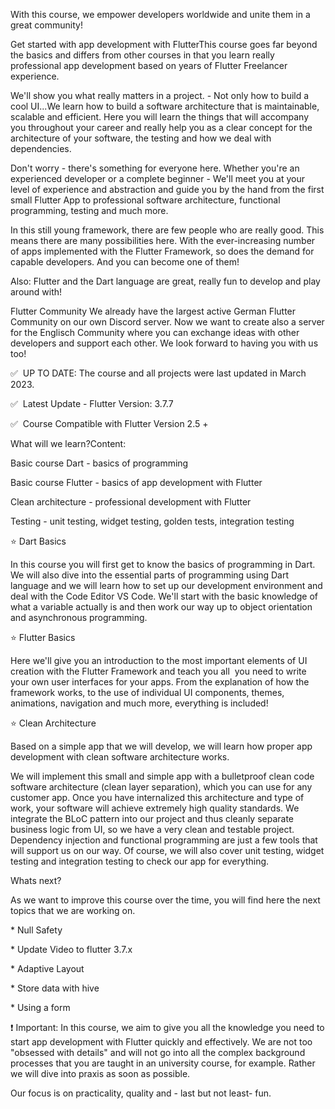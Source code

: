 With this course, we empower developers worldwide and unite them in a great community!

Get started with app development with FlutterThis course goes far beyond the basics and differs from other courses in that you learn really professional app development based on years of Flutter Freelancer experience.

We'll show you what really matters in a project. - Not only how to build a cool UI...We learn how to build a software architecture that is maintainable, scalable and efficient. Here you will learn the things that will accompany you throughout your career and really help you as a clear concept for the architecture of your software, the testing and how we deal with dependencies.

Don't worry - there's something for everyone here. Whether you're an experienced developer or a complete beginner - We'll meet you at your level of experience and abstraction and guide you by the hand from the first small Flutter App to professional software architecture, functional programming, testing and much more.

In this still young framework, there are few people who are really good. This means there are many possibilities here. With the ever-increasing number of apps implemented with the Flutter Framework, so does the demand for capable developers. And you can become one of them!

Also: Flutter and the Dart language are great, really fun to develop and play around with!

Flutter Community We already have the largest active German Flutter Community on our own Discord server. Now we want to create also a server for the Englisch Community where you can exchange ideas with other developers and support each other. We look forward to having you with us too!

✅  UP TO DATE: The course and all projects were last updated in March 2023.

✅  Latest Update - Flutter Version: 3.7.7

✅  Course Compatible with Flutter Version 2.5 +

What will we learn?Content:

Basic course Dart - basics of programming

Basic course Flutter - basics of app development with Flutter

Clean architecture - professional development with Flutter

Testing - unit testing, widget testing, golden tests, integration testing

⭐️ Dart Basics

In this course you will first get to know the basics of programming in Dart. We will also dive into the essential parts of programming using Dart language and we will learn how to set up our development environment and deal with the Code Editor VS Code. We'll start with the basic knowledge of what a variable actually is and then work our way up to object orientation and asynchronous programming.

⭐️ Flutter Basics

Here we'll give you an introduction to the most important elements of UI creation with the Flutter Framework and teach you all  you need to write your own user interfaces for your apps. From the explanation of how the framework works, to the use of individual UI components, themes, animations, navigation and much more, everything is included!

⭐️ Clean Architecture

Based on a simple app that we will develop, we will learn how proper app development with clean software architecture works. 

We will implement this small and simple app with a bulletproof clean code software architecture (clean layer separation), which you can use for any customer app. Once you have internalized this architecture and type of work, your software will achieve extremely high quality standards. We integrate the BLoC pattern into our project and thus cleanly separate business logic from UI, so we have a very clean and testable project. Dependency injection and functional programming are just a few tools that will support us on our way. Of course, we will also cover unit testing, widget testing and integration testing to check our app for everything.

Whats next?

As we want to improve this course over the time, you will find here the next topics that we are working on.

* Null Safety

* Update Video to flutter 3.7.x

* Adaptive Layout

* Store data with hive

* Using a form

❗️ Important: In this course, we aim to give you all the knowledge you need to start app development with Flutter quickly and effectively. We are not too "obsessed with details" and will not go into all the complex background processes that you are taught in an university course, for example. Rather we will dive into praxis as soon as possible.

Our focus is on practicality, quality and - last but not least- fun.

